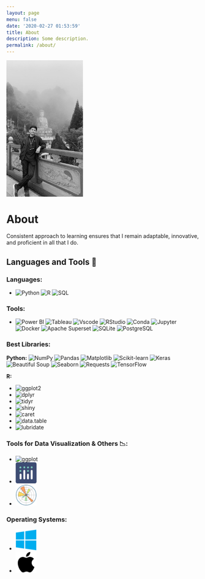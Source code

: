 ```yaml
---
layout: page
menu: false
date: '2020-02-27 01:53:59'
title: About
description: Some description.
permalink: /about/
---
```


<img class="img-square" src="/assets/img/uploads/profile.png" alt="Dimas Aditya" width="200">

# About

Consistent approach to learning ensures that I remain adaptable, innovative, and proficient in all that I do.

## Languages and Tools 📖

### Languages:
- ![Python](https://img.shields.io/badge/Python-3776AB?style=flat&logo=python&logoColor=white) ![R](https://img.shields.io/badge/R-276DC3?style=flat&logo=r&logoColor=white) ![SQL](https://img.shields.io/badge/SQL-4479A1?style=flat&logo=sqlite&logoColor=white)

### Tools:
- ![Power BI](https://img.shields.io/badge/Power_BI-FF5722?style=flat&logo=powerbi&logoColor=white) ![Tableau](https://img.shields.io/badge/Tableau-E97627?style=flat&logo=tableau&logoColor=white) ![Vscode](https://img.shields.io/badge/Visual_Studio_Code-007ACC?style=flat&logo=visual-studio-code&logoColor=white) ![RStudio](https://img.shields.io/badge/RStudio-75AADB?style=flat&logo=rstudio&logoColor=white) ![Conda](https://img.shields.io/badge/Conda-44A833?style=flat&logo=anaconda&logoColor=white) ![Jupyter](https://img.shields.io/badge/Jupyter-F37626?style=flat&logo=jupyter&logoColor=white) ![Docker](https://img.shields.io/badge/Docker-2496ED?style=flat&logo=docker&logoColor=white) ![Apache Superset](https://img.shields.io/badge/Apache_Superset-0A1F3D?style=flat&logo=apache-superset&logoColor=white) ![SQLite](https://img.shields.io/badge/SQLite-003B57?style=flat&logo=sqlite&logoColor=white) ![PostgreSQL](https://img.shields.io/badge/PostgreSQL-336791?style=flat&logo=postgresql&logoColor=white)


### Best Libraries:

**Python:**
![NumPy](https://img.shields.io/badge/NumPy-013243?style=flat&logo=numpy&logoColor=white) ![Pandas](https://img.shields.io/badge/Pandas-150458?style=flat&logo=pandas&logoColor=white) ![Matplotlib](https://img.shields.io/badge/Matplotlib-0076A8?style=flat&logo=matplotlib&logoColor=white) ![Scikit-learn](https://img.shields.io/badge/Scikit--learn-F7931E?style=flat&logo=scikitlearn&logoColor=white) ![Keras](https://img.shields.io/badge/Keras-D00000?style=flat&logo=keras&logoColor=white) ![Beautiful Soup](https://img.shields.io/badge/Beautiful%20Soup-8B0000?style=flat&logo=beautifulsoup&logoColor=white) ![Seaborn](https://img.shields.io/badge/Seaborn-0077b6?style=flat&logo=seaborn&logoColor=white) ![Requests](https://img.shields.io/badge/Requests-20232A?style=flat&logo=pythonrequests&logoColor=white) ![TensorFlow](https://img.shields.io/badge/TensorFlow-FF6F00?style=flat&logo=tensorflow&logoColor=white)


**R:**
- <img src="https://ggplot2.tidyverse.org/logo.png" width="55" height="55" alt="ggplot2">
- <img src="https://dplyr.tidyverse.org/logo.png" width="55" height="55" alt="dplyr">
- <img src="https://tidyr.tidyverse.org/logo.png" width="55" height="55" alt="tidyr">
- <img src="https://bookdown.org/martin_shepperd/ModernDataBook/images/C6_ShinySticker.png" width="55" height="55" alt="shiny">
- <img src="https://forum.posit.co/uploads/default/optimized/3X/6/3/639b244d305240ebbe76c5077baef563c884417f_2_500x500.jpeg" width="55" height="55" alt="caret">
- <img src="https://avatars.githubusercontent.com/u/7824179?s=200&v=4" width="55" height="55" alt="data.table">
- <img src="https://lubridate.tidyverse.org/logo.png" width="55" height="55" alt="lubridate">

### Tools for Data Visualization & Others 📉:
- <img src="https://ggplot2.tidyverse.org/logo.png" width="55" height="55" alt="ggplot">
- <img src="https://github.com/devicons/devicon/blob/master/icons/plotly/plotly-original.svg" width="55" height="55" alt="plotly">
- <img src="https://github.com/devicons/devicon/blob/master/icons/matplotlib/matplotlib-original.svg" width="55" height="55" alt="Matplotlib">

### Operating Systems:
- <img src="https://github.com/devicons/devicon/blob/master/icons/windows8/windows8-original.svg" width="55" height="55" alt="Windows">
- <img src="https://github.com/devicons/devicon/blob/master/icons/apple/apple-original.svg" width="55" height="55" alt="iOS">


